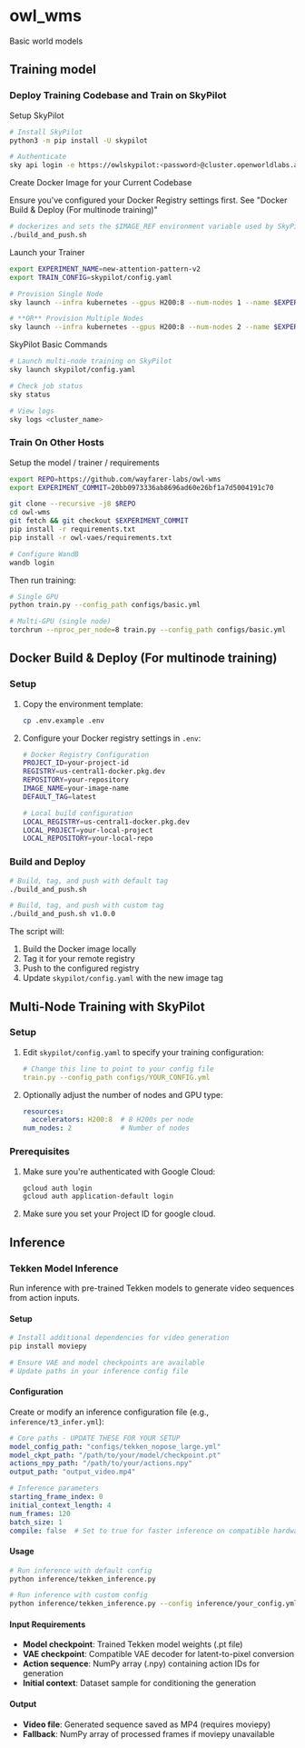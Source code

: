 # owl_wms
Basic world models

## Training model

### Deploy Training Codebase and Train on SkyPilot

Setup SkyPilot
```bash
# Install SkyPilot
python3 -m pip install -U skypilot

# Authenticate
sky api login -e https://owlskypilot:<password>@cluster.openworldlabs.ai
```

Create Docker Image for your Current Codebase

Ensure you've configured your Docker Registry settings first. See "Docker Build & Deploy (For multinode training)"
```bash
# dockerizes and sets the $IMAGE_REF environment variable used by SkyPilot
./build_and_push.sh
```

Launch your Trainer
```bash
export EXPERIMENT_NAME=new-attention-pattern-v2
export TRAIN_CONFIG=skypilot/config.yaml

# Provision Single Node
sky launch --infra kubernetes --gpus H200:8 --num-nodes 1 --name $EXPERIMENT_NAME $TRAIN_CONFIG

# **OR** Provision Multiple Nodes
sky launch --infra kubernetes --gpus H200:8 --num-nodes 2 --name $EXPERIMENT_NAME $TRAIN_CONFIG
```

SkyPilot Basic Commands
```bash
# Launch multi-node training on SkyPilot
sky launch skypilot/config.yaml

# Check job status
sky status

# View logs
sky logs <cluster_name>
```


### Train On Other Hosts

Setup the model / trainer / requirements
```bash
export REPO=https://github.com/wayfarer-labs/owl-wms
export EXPERIMENT_COMMIT=20bb0973336ab8696ad60e26bf1a7d5004191c70

git clone --recursive -j8 $REPO
cd owl-wms
git fetch && git checkout $EXPERIMENT_COMMIT
pip install -r requirements.txt
pip install -r owl-vaes/requirements.txt

# Configure WandB
wandb login
```

Then run training:
```bash
# Single GPU
python train.py --config_path configs/basic.yml

# Multi-GPU (single node)
torchrun --nproc_per_node=8 train.py --config_path configs/basic.yml
```

## Docker Build & Deploy (For multinode training)

### Setup
1. Copy the environment template:
   ```bash
   cp .env.example .env
   ```

2. Configure your Docker registry settings in `.env`:
   ```bash
   # Docker Registry Configuration
   PROJECT_ID=your-project-id
   REGISTRY=us-central1-docker.pkg.dev
   REPOSITORY=your-repository
   IMAGE_NAME=your-image-name
   DEFAULT_TAG=latest

   # Local build configuration
   LOCAL_REGISTRY=us-central1-docker.pkg.dev
   LOCAL_PROJECT=your-local-project
   LOCAL_REPOSITORY=your-local-repo
   ```

### Build and Deploy
```bash
# Build, tag, and push with default tag
./build_and_push.sh

# Build, tag, and push with custom tag
./build_and_push.sh v1.0.0
```

The script will:
1. Build the Docker image locally
2. Tag it for your remote registry
3. Push to the configured registry
4. Update `skypilot/config.yaml` with the new image tag

## Multi-Node Training with SkyPilot

### Setup
1. Edit `skypilot/config.yaml` to specify your training configuration:
   ```yaml
   # Change this line to point to your config file
   train.py --config_path configs/YOUR_CONFIG.yml
   ```

2. Optionally adjust the number of nodes and GPU type:
   ```yaml
   resources:
     accelerators: H200:8  # 8 H200s per node
   num_nodes: 2            # Number of nodes
   ```

### Prerequisites
1. Make sure you're authenticated with Google Cloud:
   ```bash
   gcloud auth login
   gcloud auth application-default login
   ```

2. Make sure you set your Project ID for google cloud.

## Inference

### Tekken Model Inference

Run inference with pre-trained Tekken models to generate video sequences from action inputs.

#### Setup
```bash
# Install additional dependencies for video generation
pip install moviepy

# Ensure VAE and model checkpoints are available
# Update paths in your inference config file
```

#### Configuration
Create or modify an inference configuration file (e.g., `inference/t3_infer.yml`):

```yaml
# Core paths - UPDATE THESE FOR YOUR SETUP
model_config_path: "configs/tekken_nopose_large.yml"
model_ckpt_path: "/path/to/your/model/checkpoint.pt"
actions_npy_path: "/path/to/your/actions.npy"
output_path: "output_video.mp4"

# Inference parameters
starting_frame_index: 0
initial_context_length: 4
num_frames: 120
batch_size: 1
compile: false  # Set to true for faster inference on compatible hardware
```

#### Usage
```bash
# Run inference with default config
python inference/tekken_inference.py

# Run inference with custom config
python inference/tekken_inference.py --config inference/your_config.yml
```

#### Input Requirements
- **Model checkpoint**: Trained Tekken model weights (.pt file)
- **VAE checkpoint**: Compatible VAE decoder for latent-to-pixel conversion
- **Action sequence**: NumPy array (.npy) containing action IDs for generation
- **Initial context**: Dataset sample for conditioning the generation

#### Output
- **Video file**: Generated sequence saved as MP4 (requires moviepy)
- **Fallback**: NumPy array of processed frames if moviepy unavailable

